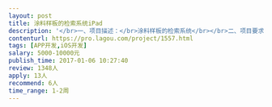 ```yaml
---                
layout: post       
title: 涂料样板的检索系统iPad           
description: '</br>一、项目描述：</br>涂料样板的检索系统</br></br>二、项目要求：</br>iPad客户端的APP，只需要在商铺终端内安装</br>功能点：支持根据样板编号检索样品，进行展示</br></br>三、人员要求：</br>有三年以上开发经验</br>'     
contenturl: https://pro.lagou.com/project/1557.html      
tags: [APP开发,iOS开发]            
salary: 5000-10000元          
publish_time: 2017-01-06 10:27:40         
review: 1348人                   
apply: 13人                   
recommend: 6人                   
time_range: 1-2周              
---                 
```

